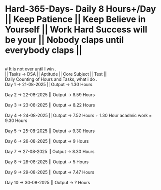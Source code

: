 # Hard-365-Days-  Daily 8 Hours+/Day || Keep Patience || Keep Believe in Yourself || Work Hard Success will be your || Nobody claps until everybody claps ||
<br>
# It is not over until I win .
<br>
||  Tasks ->  DSA || Aptitude || Core Subject ||  Test ||
<br>
Daily Counting of Hours and Tasks, what i do .
<br>
Day 1 -> 21-08-2025  ||  Output -> 1.30  Hours
<br>
<br>
Day 2 -> 22-08-2025  ||  Output -> 8.59  Hours 
<br>
<br>
Day 3 -> 23-08-2025  ||  Output -> 8.22  Hours 
<br>
<br>
Day 4 -> 24-08-2025  ||  Output -> 7.52 Hours  + 1.30 Hour acadmic work = 9.30 Hours 
<br>
<br>
Day 5 -> 25-08-2025  ||  Output -> 9.30 Hours 
<br>
<br>
Day 6 -> 26-08-2025  ||  Output -> 9    Hours 
<br>
<br>
Day 7 -> 27-08-2025  ||  Output -> 8.30 Hours 
<br>
<br>
Day 8 -> 28-08-2025  ||  Output -> 5    Hours 
<br>
<br>
Day 9 -> 29-08-2025  ||  Output -> 7.47 Hours 
<br>
<br>
Day 10 -> 30-08-2025  ||  Output -> ? Hours 
<br>

